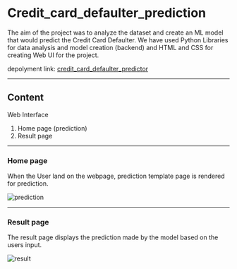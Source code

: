 # Credit_card_defaulter_prediction
The aim of the project was to analyze the dataset and create an ML model that would predict the Credit Card Defaulter. We have used Python Libraries for data analysis and model creation (backend) and HTML and CSS for creating Web UI for the project.

depolyment link: [credit_card_defaulter_predictor](https://web-production-db46.up.railway.app/)
<hr>
<h2>Content</h2>
Web Interface                          

1. Home page (prediction)
2. Result page
<hr>
<h3>Home page</h3>
When the User land on the webpage, prediction template page is rendered for prediction.

![prediction](https://github.com/gokul8747/Credit_card_defaulter_prediction/assets/90145993/ce081a38-574f-4456-848d-9814ce38b3e0)
<hr>
<h3>Result page</h3>                                 
The result page displays the prediction made by the model based on the users input.

![result](https://github.com/gokul8747/Credit_card_defaulter_prediction/assets/90145993/8ce376cc-1b70-42dd-af90-3c26b286406b)  

